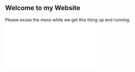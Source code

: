 ## Welcome to my Website

Please exuse the mess while we get this thing up and running.
![Funny Picture](Zenanime1.md)
